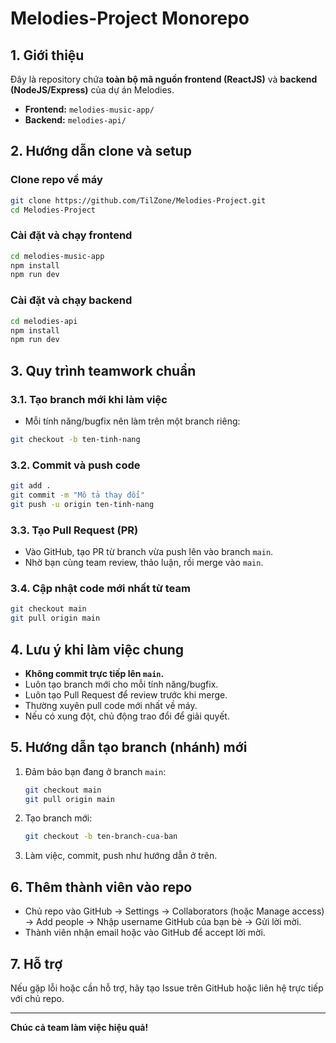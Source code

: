 # Melodies-Project Monorepo

## 1. Giới thiệu
Đây là repository chứa **toàn bộ mã nguồn frontend (ReactJS)** và **backend (NodeJS/Express)** của dự án Melodies.

- **Frontend:** `melodies-music-app/`
- **Backend:** `melodies-api/`

## 2. Hướng dẫn clone và setup

### Clone repo về máy
```bash
git clone https://github.com/TilZone/Melodies-Project.git
cd Melodies-Project
```

### Cài đặt và chạy frontend
```bash
cd melodies-music-app
npm install
npm run dev
```

### Cài đặt và chạy backend
```bash
cd melodies-api
npm install
npm run dev
```

## 3. Quy trình teamwork chuẩn

### 3.1. Tạo branch mới khi làm việc
- Mỗi tính năng/bugfix nên làm trên một branch riêng:
```bash
git checkout -b ten-tinh-nang
```

### 3.2. Commit và push code
```bash
git add .
git commit -m "Mô tả thay đổi"
git push -u origin ten-tinh-nang
```

### 3.3. Tạo Pull Request (PR)
- Vào GitHub, tạo PR từ branch vừa push lên vào branch `main`.
- Nhờ bạn cùng team review, thảo luận, rồi merge vào `main`.

### 3.4. Cập nhật code mới nhất từ team
```bash
git checkout main
git pull origin main
```

## 4. Lưu ý khi làm việc chung
- **Không commit trực tiếp lên `main`.**
- Luôn tạo branch mới cho mỗi tính năng/bugfix.
- Luôn tạo Pull Request để review trước khi merge.
- Thường xuyên pull code mới nhất về máy.
- Nếu có xung đột, chủ động trao đổi để giải quyết.

## 5. Hướng dẫn tạo branch (nhánh) mới
1. Đảm bảo bạn đang ở branch `main`:
   ```bash
   git checkout main
   git pull origin main
   ```
2. Tạo branch mới:
   ```bash
   git checkout -b ten-branch-cua-ban
   ```
3. Làm việc, commit, push như hướng dẫn ở trên.

## 6. Thêm thành viên vào repo
- Chủ repo vào GitHub → Settings → Collaborators (hoặc Manage access) → Add people → Nhập username GitHub của bạn bè → Gửi lời mời.
- Thành viên nhận email hoặc vào GitHub để accept lời mời.

## 7. Hỗ trợ
Nếu gặp lỗi hoặc cần hỗ trợ, hãy tạo Issue trên GitHub hoặc liên hệ trực tiếp với chủ repo.

---
**Chúc cả team làm việc hiệu quả!** 